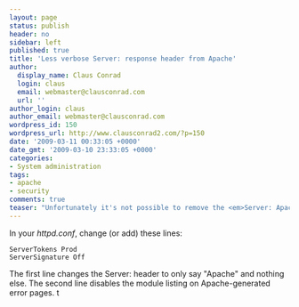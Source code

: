 ```yaml
---
layout: page
status: publish
header: no
sidebar: left
published: true
title: 'Less verbose Server: response header from Apache'
author:
  display_name: Claus Conrad
  login: claus
  email: webmaster@clausconrad.com
  url: ''
author_login: claus
author_email: webmaster@clausconrad.com
wordpress_id: 150
wordpress_url: http://www.clausconrad2.com/?p=150
date: '2009-03-11 00:33:05 +0000'
date_gmt: '2009-03-10 23:33:05 +0000'
categories:
- System administration
tags:
- apache
- security
comments: true
teaser: "Unfortunately it's not possible to remove the <em>Server: Apache</em> header altogether from Apache's responses, but you can make them less verbose (and stop telling the whole world which version of Apache, OS and modules you're running)."
---
```

In your _httpd.conf_, change (or add) these lines:

```
ServerTokens Prod
ServerSignature Off
```

The first line changes the Server: header to only say "Apache" and nothing else. The second line disables the module listing on Apache-generated error pages.
t